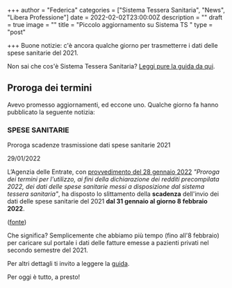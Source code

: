 +++
author = "Federica"
categories = ["Sistema Tessera Sanitaria", "News", "Libera Professione"]
date = 2022-02-02T23:00:00Z
description = ""
draft = true
image = ""
title = "Piccolo aggiornamento su Sistema TS "
type = "post"

+++
Buone notizie: c'è ancora qualche giorno per trasmetterre i dati delle spese sanitarie del 2021.

Non sai che cos'è Sistema Tessera Sanitaria? [Leggi pure la guida da qui](https://fisioterapisti.org/guida-al-sistema-tessera-sanitaria-per-i-fisioterapisti-nel-2022/ "Guida a Sistema TS").

## Proroga dei termini

Avevo promesso aggiornamenti, ed eccone uno. Qualche giorno fa hanno pubblicato la seguente notizia:

### SPESE SANITARIE  
Proroga scadenze trasmissione dati spese sanitarie 2021

29/01/2022

L’Agenzia delle Entrate, con [provvedimento del 28 gennaio 2022](https://sistemats1.sanita.finanze.it/portale/documents/20182/66501/Provvedimento_28.01.2022_spese_sanitarie.pdf/25c3cba4-a841-d5ce-b700-17c159db8a02) _"Proroga dei termini per l'utilizzo, ai fini della dichiarazione dei redditi precompilata 2022, dei dati delle spese sanitarie messi a disposizione dal sistema tessera sanitaria"_, ha disposto lo slittamento della **scadenza** dell'invio dei dati delle spese sanitarie del 2021 **dal 31 gennaio al giorno 8 febbraio 2022**.

([fonte](https://sistemats1.sanita.finanze.it/portale/archivio-news "Archivio News Sistema TS"))

Che significa? Semplicemente che abbiamo più tempo (fino all'8 febbraio) per caricare sul portale i dati delle fatture emesse a pazienti privati nel secondo semestre del 2021.

Per altri dettagli ti invito a leggere la [guida](https://fisioterapisti.org/guida-al-sistema-tessera-sanitaria-per-i-fisioterapisti-nel-2022/ "Guida Sistema TS").

Per oggi è tutto, a presto! 